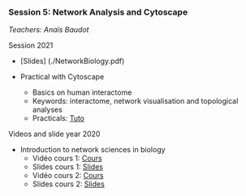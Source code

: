 ### Session 5: Network Analysis and Cytoscape

*Teachers: Anaïs Baudot*

Session 2021
- [Slides] (./NetworkBiology.pdf)

- Practical with Cytoscape
    - Basics on human interactome
    - Keywords: interactome, network visualisation and topological analyses
    - Practicals: [Tuto](../../2020/session3/TPCytoscape.pdf)


Videos and slide year 2020

- Introduction to network sciences in biology
    - Vidéo cours 1: [Cours](https://www.youtube.com/watch?v=Khv0tK6RGew&feature=youtu.be)
    - Slides cours 1: [Slides](../../2020/session3/Cours1_DUBii_M6_Networks.pdf)
    - Vidéo cours 2: [Cours](https://www.youtube.com/watch?v=V5jizup7TDo&feature=youtu.be)
    - Slides cours 2: [Slides](../../2020/session3/Cours2_DUBii_M6_Networks.pdf)

